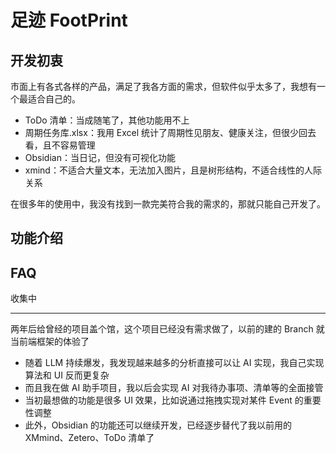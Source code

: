 # 足迹 FootPrint

## 开发初衷

市面上有各式各样的产品，满足了我各方面的需求，但软件似乎太多了，我想有一个最适合自己的。

- ToDo 清单：当成随笔了，其他功能用不上
- 周期任务库.xlsx：我用 Excel 统计了周期性见朋友、健康关注，但很少回去看，且不容易管理
- Obsidian：当日记，但没有可视化功能
- xmind：不适合大量文本，无法加入图片，且是树形结构，不适合线性的人际关系

在很多年的使用中，我没有找到一款完美符合我的需求的，那就只能自己开发了。

## 功能介绍


## FAQ

收集中

---

两年后给曾经的项目盖个馆，这个项目已经没有需求做了，以前的建的 Branch 就当前端框架的体验了
- 随着 LLM 持续爆发，我发现越来越多的分析直接可以让 AI 实现，我自己实现算法和 UI 反而更复杂
- 而且我在做 AI 助手项目，我以后会实现 AI 对我待办事项、清单等的全面接管
- 当初最想做的功能是很多 UI 效果，比如说通过拖拽实现对某件 Event 的重要性调整
- 此外，Obsidian 的功能还可以继续开发，已经逐步替代了我以前用的 XMmind、Zetero、ToDo 清单了
